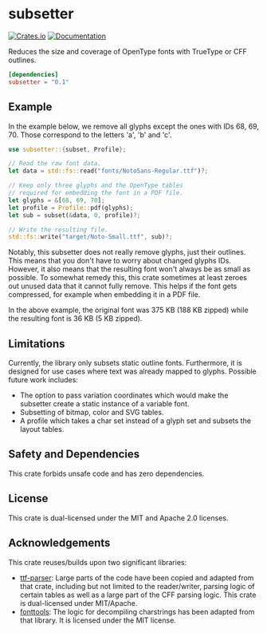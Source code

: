 # subsetter
[![Crates.io](https://img.shields.io/crates/v/subsetter.svg)](https://crates.io/crates/subsetter)
[![Documentation](https://docs.rs/subsetter/badge.svg)](https://docs.rs/subsetter)

Reduces the size and coverage of OpenType fonts with TrueType or CFF outlines.

```toml
[dependencies]
subsetter = "0.1"
```

## Example
In the example below, we remove all glyphs except the ones with IDs 68, 69, 70.
Those correspond to the letters 'a', 'b' and 'c'.

```rust
use subsetter::{subset, Profile};

// Read the raw font data.
let data = std::fs::read("fonts/NotoSans-Regular.ttf")?;

// Keep only three glyphs and the OpenType tables
// required for embedding the font in a PDF file.
let glyphs = &[68, 69, 70];
let profile = Profile::pdf(glyphs);
let sub = subset(&data, 0, profile)?;

// Write the resulting file.
std::fs::write("target/Noto-Small.ttf", sub)?;
```

Notably, this subsetter does not really remove glyphs, just their outlines. This
means that you don't have to worry about changed glyphs IDs. However, it also
means that the resulting font won't always be as small as possible. To somewhat
remedy this, this crate sometimes at least zeroes out unused data that it cannot
fully remove. This helps if the font gets compressed, for example when embedding
it in a PDF file.

In the above example, the original font was 375 KB (188 KB zipped) while the
resulting font is 36 KB (5 KB zipped).

## Limitations
Currently, the library only subsets static outline fonts. Furthermore, it is
designed for use cases where text was already mapped to glyphs. Possible future
work includes:

- The option to pass variation coordinates which would make the subsetter create
  a static instance of a variable font.
- Subsetting of bitmap, color and SVG tables.
- A profile which takes a char set instead of a glyph set and subsets the
  layout tables.

## Safety and Dependencies
This crate forbids unsafe code and has zero dependencies.

## License
This crate is dual-licensed under the MIT and Apache 2.0 licenses.

## Acknowledgements
This crate reuses/builds upon two significant libraries:
- [ttf-parser](https://github.com/RazrFalcon/ttf-parser): Large parts of the code have been copied and adapted
from that crate, including but not limited to the reader/writer, parsing logic of certain tables as well as a large
part of the CFF parsing logic. This crate is dual-licensed under MIT/Apache.
- [fonttools](https://github.com/fonttools/fonttools): The logic for decompiling charstrings has been adapted from
that library. It is licensed under the MIT license.
